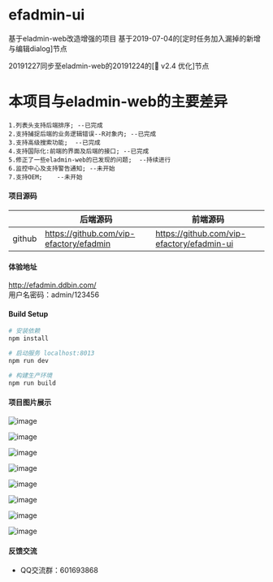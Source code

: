 # efadmin-ui
基于eladmin-web改造增强的项目
基于2019-07-04的[定时任务加入漏掉的新增与编辑dialog]节点

20191227同步至eladmin-web的20191224的[:bookmark: v2.4 优化]节点

# 本项目与eladmin-web的主要差异
```
1.列表头支持后端排序; --已完成
2.支持捕捉后端的业务逻辑错误--R对象内; --已完成
3.支持高级搜索功能;  --已完成
4.支持国际化:前端的界面及后端的接口; --已完成
5.修正了一些eladmin-web的已发现的问题;  --持续进行
6.监控中心及支持警告通知; --未开始 
7.支持OEM;    --未开始
```

#### 项目源码

|     |   后端源码  |   前端源码  |
|---  |--- | --- |
|  github   |  https://github.com/vip-efactory/efadmin   |  https://github.com/vip-efactory/efadmin-ui   |

#### 体验地址
http://efadmin.ddbin.com/  
用户名密码：admin/123456

#### Build Setup
``` bash
# 安装依赖
npm install

# 启动服务 localhost:8013
npm run dev

# 构建生产环境
npm run build
```

#### 项目图片展示
![image](https://github.com/vip-efactory/efadmin-ui/raw/master/public/proj_imgs/zh_Login.png)

![image](https://github.com/vip-efactory/efadmin-ui/raw/master/public/proj_imgs/switch_lang_Login.png)

![image](https://github.com/vip-efactory/efadmin-ui/raw/master/public/proj_imgs/en_Login.png)

![image](https://github.com/vip-efactory/efadmin-ui/raw/master/public/proj_imgs/zh_main.png)

![image](https://github.com/vip-efactory/efadmin-ui/raw/master/public/proj_imgs/en_main.png)

![image](https://github.com/vip-efactory/efadmin-ui/raw/master/public/proj_imgs/en_employee.png)

![image](https://github.com/vip-efactory/efadmin-ui/raw/master/public/proj_imgs/i18n_zh_api.png)

![image](https://github.com/vip-efactory/efadmin-ui/raw/master/public/proj_imgs/i18n_en_api.png)


#### 反馈交流

- QQ交流群：601693868


